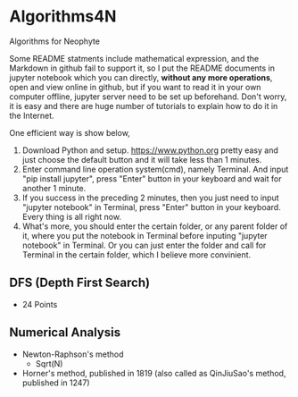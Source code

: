 # Algorithms4N

Algorithms for Neophyte

Some README statments include mathematical expression, and the Markdown in github fail to support it, so I put the README documents in jupyter notebook which you can directly, **without any more operations**, open and view online in github, but if you want to read it in your own computer offline, jupyter server need to be set up beforehand. Don't worry, it is easy and there are huge number of tutorials to explain how to do it in the Internet. 

One efficient way is show below,
1. Download Python and setup. <https://www.python.org> pretty easy and just choose the default button and it will take less than 1 minutes.
2. Enter command line operation system(cmd), namely Terminal. And input "pip install jupyter", press "Enter" button in your keyboard and wait for another 1 minute.
3. If you success in the preceding 2 minutes, then you just need to input "jupyter notebook" in Terminal, press "Enter" button in your keyboard. Every thing is all right now.
4. What's more, you should enter the certain folder, or any parent folder of it, where you put the notebook in Terminal before inputing "jupyter notebook" in Terminal. Or you can just enter the folder and call for Terminal in the certain folder, which I believe more convinient.

##  DFS (Depth First Search)

* 24 Points


## Numerical Analysis

* Newton-Raphson's method
  * Sqrt(N)
* Horner's method, published in 1819 (also called as QinJiuSao's method, published in 1247)
